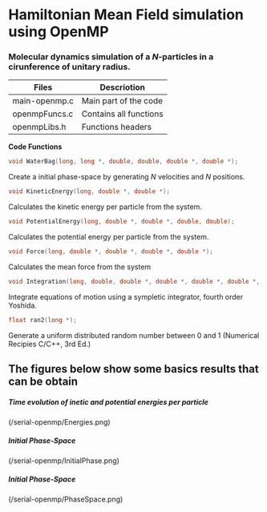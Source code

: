 # Hamiltonian Mean Field simulation using OpenMP

### Molecular dynamics simulation of a *N*-particles in a cirunference of unitary radius.

Files | Descriotion
------------ | -------------
main-openmp.c | Main part of the code
openmpFuncs.c | Contains all functions
openmpLibs.h  | Functions headers


**Code Functions**
```C++
void WaterBag(long, long *, double, double, double *, double *);
```
Create a initial phase-space by generating *N* velocities and *N* positions.

```C++
void KineticEnergy(long, double *, double *);
```
Calculates the kinetic energy per particle from the system.

```C++
void PotentialEnergy(long, double *, double *, double, double);
```
Calculates the potential energy per particle from the system.

```C++
void Force(long, double *, double *, double *, double *);
```
Calculates the mean force from the system

```C++
void Integration(long, double, double *, double *, double *, double *, double *);
```
Integrate equations of motion using a sympletic integrator, fourth order Yoshida.

```C++
float ran2(long *);
```
Generate a uniform distributed random number between 0 and 1 (Numerical Recipies C/C++, 3rd Ed.)


## The figures below show some basics results that can be obtain

##### Time evolution of inetic and potential energies per particle
(/serial-openmp/Energies.png)

##### Initial Phase-Space
(/serial-openmp/InitialPhase.png)

##### Initial Phase-Space
(/serial-openmp/PhaseSpace.png)
